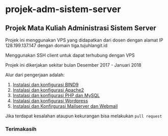 # projek-adm-sistem-server

## Projek Mata Kuliah Administrasi Sistem Server

Projek ini menggunakan VPS yang didapatkan dari dosen dengan alamat IP 128.199.137.147 dengan domain tiga.tujuhlangit.id

Menggunakan SSH client untuk dapat terhubung dengan VPS

Projek ini dikerjakan sekitar bulan Desember 2017 - Januari 2018

Alur dari pengerjaan adalah:

1. [Instalasi dan konfigurasi BIND9](https://github.com/bhaktiarc/projek-adm-sistem-server/blob/master/DNS%20(BIND9).md)
2. [Instalasi dan konfigurasi Apache2](https://github.com/bhaktiarc/projek-adm-sistem-server/blob/master/Apache2%20Server.md)
3. [Instalasi dan konfigurasi PHP dan MySQL](https://github.com/bhaktiarc/projek-adm-sistem-server/blob/master/Install%20PHP.md)
4. [Instalasi dan konfigurasi Wordpress](https://github.com/bhaktiarc/projek-adm-sistem-server/blob/master/Instalasi%20%26%20Konfigurasi%20Wordpress.md)
5. [Instalasi dan Konfirgurasi Mailserver dan Webmail](https://github.com/bhaktiarc/projek-adm-sistem-server/blob/master/Instalasi%20%26%20Konfigurasi%20Mailserver%20%26%20Webmail.md)

Jika terdapat kesalahan ataupun kekurangan bisa melakukan `pull request`

### Terimakasih


